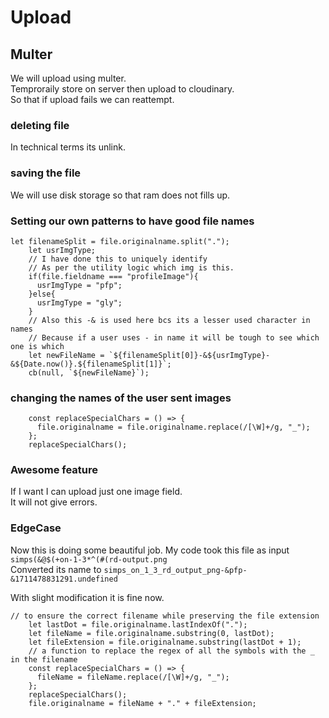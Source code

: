 # Upload

## Multer

We will upload using multer.  
Temproraily store on server then upload to cloudinary.  
So that if upload fails we can reattempt.

### deleting file

In technical terms its unlink.

### saving the file

We will use disk storage so that ram does not fills up.

### Setting our own patterns to have good file names

```JS
let filenameSplit = file.originalname.split(".");
    let usrImgType;
    // I have done this to uniquely identify
    // As per the utility logic which img is this.
    if(file.fieldname === "profileImage"){
      usrImgType = "pfp";
    }else{
      usrImgType = "gly";
    }
    // Also this -& is used here bcs its a lesser used character in names
    // Because if a user uses - in name it will be tough to see which one is which
    let newFileName = `${filenameSplit[0]}-&${usrImgType}-&${Date.now()}.${filenameSplit[1]}`;
    cb(null, `${newFileName}`);
```

### changing the names of the user sent images

```JS
    const replaceSpecialChars = () => {
      file.originalname = file.originalname.replace(/[\W]+/g, "_");
    };
    replaceSpecialChars();
```

### Awesome feature

If I want I can upload just one image field.  
It will not give errors.

### EdgeCase

Now this is doing some beautiful job.
My code took this file as input `simps(&@$(+on-1-3*^(#(rd-output.png`  
Converted its name to `simps_on_1_3_rd_output_png-&pfp-&1711478831291.undefined`

With slight modification it is fine now.

```JS
// to ensure the correct filename while preserving the file extension
    let lastDot = file.originalname.lastIndexOf(".");
    let fileName = file.originalname.substring(0, lastDot);
    let fileExtension = file.originalname.substring(lastDot + 1);
    // a function to replace the regex of all the symbols with the _ in the filename
    const replaceSpecialChars = () => {
      fileName = fileName.replace(/[\W]+/g, "_");
    };
    replaceSpecialChars();
    file.originalname = fileName + "." + fileExtension;
```
